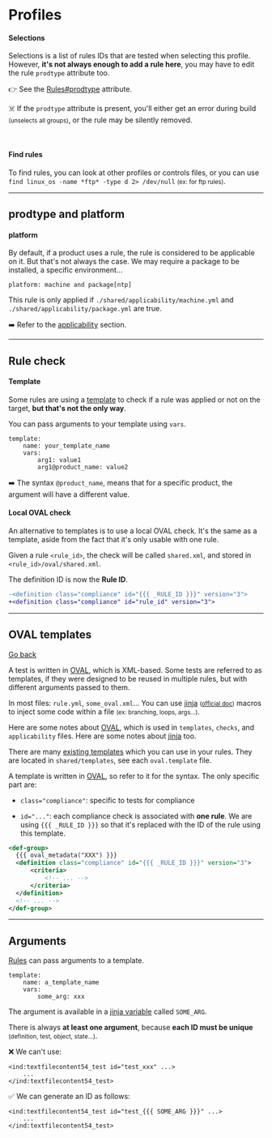 # Profiles

<div class="row row-cols-md-2"><div>

#### Selections

Selections is a list of rules IDs that are tested when selecting this profile. However, **it's not always enough to add a rule here**, you may have to edit the rule `prodtype` attribute too.

👉 See the [Rules#prodtype](rules.md#prodtype) attribute.

☠️ If the `prodtype` attribute is present, you'll either get an error during build <small>(unselects all groups)</small>, or the rule may be silently removed.

<br>

#### Find rules

To find rules, you can look at other profiles or controls files, or you can use `find linux_os -name *ftp* -type d 2> /dev/null` <small>(ex: for ftp rules)</small>.
</div><div>
</div></div>

<hr class="sep-both">

## prodtype and platform

<div class="row row-cols-md-2"><div>
</div><div>

#### platform

By default, if a product uses a rule, the rule is considered to be applicable on it. But that's not always the case. We may require a package to be installed, a specific environment...

```yml!
platform: machine and package[ntp]
```

This rule is only applied if `./shared/applicability/machine.yml` and `./shared/applicability/package.yml` are true.

➡️ Refer to the [applicability](https://complianceascode.readthedocs.io/en/latest/manual/developer/06_contributing_with_content.html#applicability-by-cpe) section.
</div></div>

<hr class="sep-both">

## Rule check

<div class="row row-cols-md-2"><div>

#### Template

Some rules are using a [template](templates.md) to check if a rule was applied or not on the target, **but that's not the only way**.

You can pass arguments to your template using `vars`.

```yaml!
template:
    name: your_template_name
    vars:
        arg1: value1
        arg1@product_name: value2
```

➡️ The syntax `@product_name`, means that for a specific product, the argument will have a different value.
</div><div>

#### Local OVAL check

An alternative to templates is to use a local OVAL check. It's the same as a template, aside from the fact that it's only usable with one rule.

Given a rule `<rule_id>`, the check will be called `shared.xml`, and stored in `<rule_id>/oval/shared.xml`.

The definition ID is now the **Rule ID**.

```diff
-<definition class="compliance" id="{{{ _RULE_ID }}}" version="3">
+<definition class="compliance" id="rule_id" version="3">
```
</div></div>

<hr class="sep-both">

## OVAL templates

[Go back](../index.md)

<div class="row row-cols-md-2"><div>

A test is written in [OVAL](https://ovalproject.github.io/getting-started/tutorial/), which is XML-based. Some tests are referred to as templates, if they were designed to be reused in multiple rules, but with different arguments passed to them.

In most files: `rule.yml`, `some_oval.xml`... You can use [jinja](https://complianceascode.readthedocs.io/en/latest/jinja_macros/01-general.html) <small>([official doc](https://jinja.palletsprojects.com/en/3.0.x/))</small> macros to inject some code within a file <small>(ex: branching, loops, args...)</small>.

Here are some notes about [OVAL](_files/oval.md), which is used in `templates`, `checks`, and `applicability` files. Here are some notes about [jinja](_files/jinja.md) too.

There are many [existing templates](https://complianceascode.readthedocs.io/en/latest/templates/template_reference.html) which you can use in your rules. They are located in `shared/templates`, see each `oval.template` file.

A template is written in [OVAL](oval.md), so refer to it for the syntax. The only specific part are:

* `class="compliance"`: specific to tests for compliance

* `id="..."`: each compliance check is associated with **one rule**. We are using `{{{ _RULE_ID }}}` so that it's replaced with the ID of the rule using this template.
</div><div>

```xml
<def-group>
  {{{ oval_metadata("XXX") }}}
  <definition class="compliance" id="{{{ _RULE_ID }}}" version="3">
      <criteria>
          <!-- ... -->
      </criteria>
  </definition>
  <!-- ... -->
</def-group>
```
</div></div>

<hr class="sep-both">

## Arguments

<div class="row row-cols-md-2"><div>

[Rules](rules.md) can pass arguments to a template.

```yaml!
template:
    name: a_template_name
    vars:
        some_arg: xxx
```

The argument is available in a [jinja variable](jinja.md#variables) called `SOME_ARG`.

There is always **at least one argument**, because **each ID must be unique** <small>(definition, test, object, state...)</small>.
</div><div>

❌ We can't use:

```xml!
<ind:textfilecontent54_test id="test_xxx" ...>
    ...
</ind:textfilecontent54_test>
```

✅ We can generate an ID as follows:

```xml!
<ind:textfilecontent54_test id="test_{{{ SOME_ARG }}}" ...>
    ...
</ind:textfilecontent54_test>
```
</div></div>